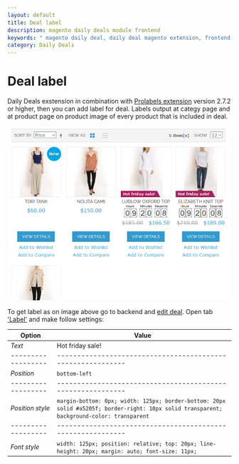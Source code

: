 ```yaml
---
layout: default
title: Deal label
description: magento daily deals module frontend
keywords: " magento daily deal, daily deal magento extension, frontend, deal label"
category: Daily Deals
---
```


# Deal label

Daily Deals exstension in combination with [Prolabels extension](/m1/prolabels/)
version 2.7.2 or higher, then you can add label for deal. Labels output at
categy page and at product page on product image of every product that is
included in deal.

![Deal label example](/images/dailydeals/frontend/deal-label.png)

To get label as on image above go to backend and
[edit deal](../../../backend/edit-deal/). Open tab
['Label'](../../../backend/create-deal/#label-tab) and make follow settings:

| Option           | Value |
|------------------|-----------------------------------------------------------|
| *Text*           | Hot friday sale! |
|------------------|-----------------------------------------------------------|
| *Position*       | `bottom-left` |
|------------------|-----------------------------------------------------------|
| *Position style* | `margin-bottom: 0px; width: 125px; border-bottom: 20px solid #a5205f; border-right: 10px solid transparent; background-color: transparent` |
|------------------|-----------------------------------------------------------|
| *Font style*     | `width: 125px; position: relative; top: 20px; line-height: 20px; margin: auto; font-size: 11px;`|
